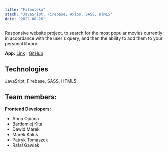 ```yaml
---
title: "Filmoteka"
stack: "JavaSript, Firebase, Axios, SASS, HTML5"
date: "2022-08-26"
---
```


Responsive website project, to search for the most popular movies currently in accordance with the user's query, and then the ability to add them to your personal library.

**App:** [Link](https://annaojdana.github.io/film-library-group-project/) | [GitHub](https://github.com/annaojdana/film-library-group-project)

## Technologies

JavaSript, Firebase, SASS, HTML5

## Team members:

**Frontend Developers:**

- Anna Ojdana
- Bartłomiej Kita
- Dawid Marek
- Marek Kalus
- Patryk Tomaszek
- Rafał Gawlak
